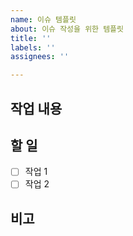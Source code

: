 ```yaml
---
name: 이슈 템플릿
about: 이슈 작성을 위한 템플릿
title: ''
labels: ''
assignees: ''

---
```


## 작업 내용
<!-- 어떤 작업인지 간단히 작성 -->

## 할 일
- [ ] 작업 1
- [ ] 작업 2

## 비고
<!-- 참고 링크나 추가 메모 -->
